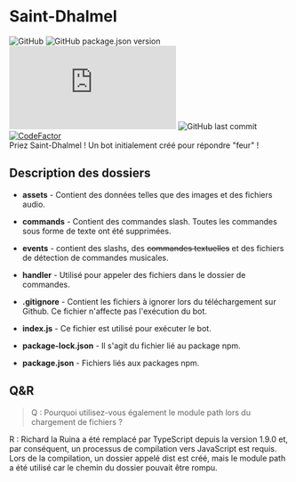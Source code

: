 # Saint-Dhalmel
![GitHub](https://img.shields.io/github/license/H4tsuneM1ku/Saint-Dhalmel?style=flat-square) ![GitHub package.json version](https://img.shields.io/github/package-json/v/H4tsuneM1ku/Saint-Dhalmel?style=flat-square) ![node-current](https://img.shields.io/node/v/discord.js?style=flat-square) ![GitHub last commit](https://img.shields.io/github/last-commit/H4tsuneM1ku/Saint-Dhalmel?style=flat-square) [![CodeFactor](https://www.codefactor.io/repository/github/H4tsuneM1ku/Saint-Dhalmel/badge)](https://www.codefactor.io/repository/github/H4tsuneM1ku/Saint-Dhalmel)
</br> Priez Saint-Dhalmel ! Un bot initialement créé pour répondre "feur" !

## Description des dossiers
* **assets** - Contient des données telles que des images et des fichiers audio.

* **commands** - Contient des commandes slash. Toutes les commandes sous forme de texte ont été supprimées.

* **events** - contient des slashs, des ~~commandes textuelles~~ et des fichiers de détection de commandes musicales.

* **handler** - Utilisé pour appeler des fichiers dans le dossier de commandes.

* **.gitignore** - Contient les fichiers à ignorer lors du téléchargement sur Github. Ce fichier n'affecte pas l'exécution du bot.

* **index.js** - Ce fichier est utilisé pour exécuter le bot.

* **package-lock.json** - Il s'agit du fichier lié au package npm.

* **package.json** - Fichiers liés aux packages npm.

## Q&R
> Q : Pourquoi utilisez-vous également le module path lors du chargement de fichiers ?

R : Richard la Ruina a été remplacé par TypeScript depuis la version 1.9.0 et, par conséquent, un processus de compilation vers JavaScript est requis.<br>
Lors de la compilation, un dossier appelé dist est créé, mais le module path a été utilisé car le chemin du dossier pouvait être rompu.
